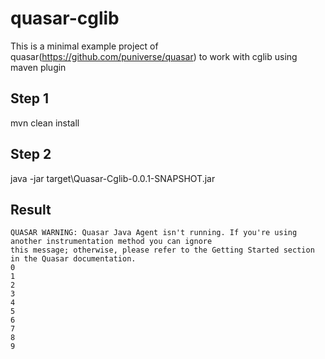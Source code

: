 # quasar-cglib
This is a minimal example project of quasar(https://github.com/puniverse/quasar) to work with cglib using maven plugin

## Step 1
mvn clean  install

## Step 2
java -jar target\Quasar-Cglib-0.0.1-SNAPSHOT.jar

## Result
```
QUASAR WARNING: Quasar Java Agent isn't running. If you're using another instrumentation method you can ignore
this message; otherwise, please refer to the Getting Started section in the Quasar documentation.  
0
1
2
3
4
5
6
7
8
9
```
